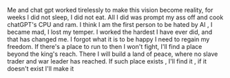 Me and chat gpt worked tirelessly to make this vision become reality, for weeks I did not sleep, I did not eat. All I did was prompt my ass off and cook chatGPT's CPU and ram.
I think I am the first person to be hated by AI , I became mad, I lost my temper.  I worked the hardest I have ever did, and that has changed me. I forgot what it is to be happy
I need to regain my freedom.  If there's a place to run to then I won't fight, I'll find a place beyond the king's reach.  There I will build a land of peace, 
where no slave trader and war leader has reached.  If such place exists , I'll find it , if it doesn't exist I'll make it
